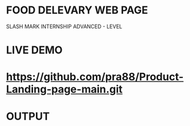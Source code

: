 # FOOD DELEVARY WEB PAGE
SLASH MARK INTERNSHIP ADVANCED - LEVEL
# LIVE DEMO
# https://github.com/pra88/Product-Landing-page-main.git
# OUTPUT

